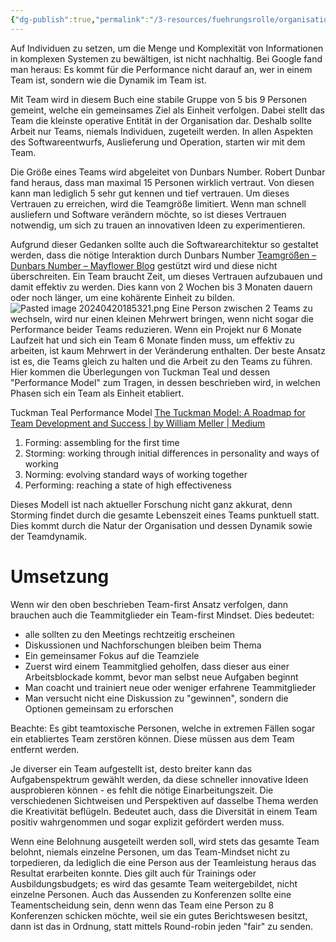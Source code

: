 ```yaml
---
{"dg-publish":true,"permalink":"/3-resources/fuehrungsrolle/organisationsstruktur/team-topologies/team-first-mindset/","created":"2024-06-23T19:53:53.492+02:00","updated":"2024-06-06T19:01:26.372+02:00"}
---
```



Auf Individuen zu setzen, um die Menge und Komplexität von Informationen in komplexen Systemen zu bewältigen, ist nicht nachhaltig. Bei Google fand man heraus: Es kommt für die Performance nicht darauf an, wer in einem Team ist, sondern wie die Dynamik im Team ist.

Mit Team wird in diesem Buch eine stabile Gruppe von 5 bis 9 Personen gemeint, welche ein gemeinsames Ziel als Einheit verfolgen. Dabei stellt das Team die kleinste operative Entität in der Organisation dar. Deshalb sollte Arbeit nur Teams, niemals Individuen, zugeteilt werden. In allen Aspekten des Softwareentwurfs, Auslieferung und Operation, starten wir mit dem Team.

Die Größe eines Teams wird abgeleitet von Dunbars Number. Robert Dunbar fand heraus, dass man maximal 15 Personen wirklich vertraut. Von diesen kann man lediglich 5 sehr gut kennen und tief vertrauen. Um dieses Vertrauen zu erreichen, wird die Teamgröße limitiert.
Wenn man schnell ausliefern und Software verändern möchte, so ist dieses Vertrauen notwendig, um sich zu trauen an innovativen Ideen zu experimentieren. 

Aufgrund dieser Gedanken sollte auch die Softwarearchitektur so gestaltet werden, dass die nötige Interaktion durch Dunbars Number [Teamgrößen – Dunbars Number – Mayflower Blog](https://blog.mayflower.de/13543-team-topologies-dunbars-number.html) gestützt wird und diese nicht überschreiten.
Ein Team braucht Zeit, um dieses Vertrauen aufzubauen und damit effektiv zu werden. Dies kann von 2 Wochen bis 3 Monaten dauern oder noch länger, um eine kohärente Einheit zu bilden.
![Pasted image 20240420185321.png](/img/user/4%20Archive/Assets/Pasted%20image%2020240420185321.png)
Eine Person zwischen 2 Teams zu wechseln, wird nur einen kleinen Mehrwert bringen, wenn nicht sogar die Performance beider Teams reduzieren. Wenn ein Projekt nur 6 Monate Laufzeit hat und sich ein Team 6 Monate finden muss, um effektiv zu arbeiten, ist kaum Mehrwert in der Veränderung enthalten.
Der beste Ansatz ist es, die Teams gleich zu halten und die Arbeit zu den Teams zu führen.
Hier kommen die Überlegungen von Tuckman Teal und dessen "Performance Model" zum Tragen, in dessen beschrieben wird, in welchen Phasen sich ein Team als Einheit etabliert.

Tuckman Teal Performance Model [The Tuckman Model: A Roadmap for Team Development and Success | by William Meller | Medium](https://medium.com/@williammeller/the-tuckman-model-of-team-development-c0b3fbdce0de)
1. Forming: assembling for the first time
2. Storming: working through initial differences in personality and ways of working
4. Norming: evolving standard ways of working together
5. Performing: reaching a state of high effectiveness

Dieses Modell ist nach aktueller Forschung nicht ganz akkurat, denn Storming findet durch die gesamte Lebenszeit eines Teams punktuell statt. Dies kommt durch die Natur der Organisation und dessen Dynamik sowie der Teamdynamik.

# Umsetzung

Wenn wir den oben beschrieben Team-first Ansatz verfolgen, dann brauchen auch die Teammitglieder ein Team-first Mindset. Dies bedeutet:
- alle sollten zu den Meetings rechtzeitig erscheinen
- Diskussionen und Nachforschungen bleiben beim Thema
- Ein gemeinsamer Fokus auf die Teamziele
- Zuerst wird einem Teammitglied geholfen, dass dieser aus einer Arbeitsblockade kommt, bevor man selbst neue Aufgaben beginnt
- Man coacht und trainiert neue oder weniger erfahrene Teammitglieder
- Man versucht nicht eine Diskussion zu "gewinnen", sondern die Optionen gemeinsam zu erforschen

Beachte: Es gibt teamtoxische Personen, welche in extremen Fällen sogar ein etabliertes Team zerstören können. Diese müssen aus dem Team entfernt werden.

Je diverser ein Team aufgestellt ist, desto breiter kann das Aufgabenspektrum gewählt werden, da diese schneller innovative Ideen ausprobieren können - es fehlt die nötige Einarbeitungszeit. Die verschiedenen Sichtweisen und Perspektiven auf dasselbe Thema werden die Kreativität beflügeln. Bedeutet auch, dass die Diversität in einem Team positiv wahrgenommen und sogar explizit gefördert werden muss.

Wenn eine Belohnung ausgeteilt werden soll, wird stets das gesamte Team belohnt, niemals einzelne Personen, um das Team-Mindset nicht zu torpedieren, da lediglich die eine Person aus der Teamleistung heraus das Resultat erarbeiten konnte. Dies gilt auch für Trainings oder Ausbildungsbudgets; es wird das gesamte Team weitergebildet, nicht einzelne Personen. Auch das Aussenden zu Konferenzen sollte eine Teamentscheidung sein, denn wenn das Team eine Person zu 8 Konferenzen schicken möchte, weil sie ein gutes Berichtswesen besitzt, dann ist das in Ordnung, statt mittels Round-robin jeden "fair" zu senden.
